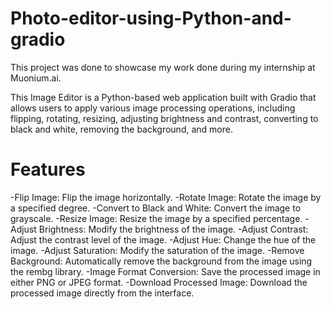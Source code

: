 # Photo-editor-using-Python-and-gradio
This project was done to showcase my work done during my internship at Muonium.ai. 

This Image Editor is a Python-based web application built with Gradio that allows users to apply various image processing operations, including flipping, rotating, resizing, adjusting brightness and contrast, converting to black and white, removing the background, and more.

# Features
-Flip Image: Flip the image horizontally.
-Rotate Image: Rotate the image by a specified degree.
-Convert to Black and White: Convert the image to grayscale.
-Resize Image: Resize the image by a specified percentage.
-Adjust Brightness: Modify the brightness of the image.
-Adjust Contrast: Adjust the contrast level of the image.
-Adjust Hue: Change the hue of the image.
-Adjust Saturation: Modify the saturation of the image.
-Remove Background: Automatically remove the background from the image using the rembg library.
-Image Format Conversion: Save the processed image in either PNG or JPEG format.
-Download Processed Image: Download the processed image directly from the interface.
